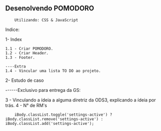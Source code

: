 ## Desenolvendo POMODORO 

        Utilizando: CSS & JavaScript 

Indice: 

1- Index

    1.1 - Criar POMODORO.
    1.2 - Criar Header. 
    1.3 - Footer.

    ----Extra 
    1.4 - Vincular uma lista TO DO ao projeto.
2- Estudo de caso 

------Exclusivo para entrega da GS:

3 - Vinculando a ídeia a alguma diretriz da ODS3, explicando a ídeia por trás. 
4 - N° de RM's 

        iBody.classList.toggle('settings-active') ? iBody.classList.remove('settings-active') : iBody.classList.add('settings-active');
